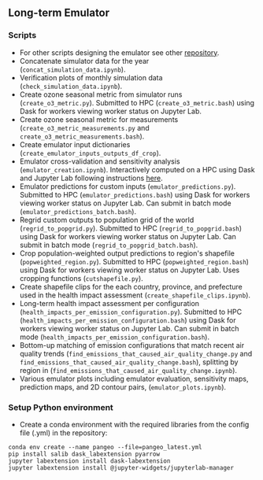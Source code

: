 ## Long-term Emulator
### Scripts
- For other scripts designing the emulator see other [repository](https://github.com/lukeconibear/emulator).  
- Concatenate simulator data for the year (`concat_simulation_data.ipynb`).  
- Verification plots of monthly simulation data (`check_simulation_data.ipynb`).  
- Create ozone seasonal metric from simulator runs (`create_o3_metric.py`). Submitted to HPC (`create_o3_metric.bash`) using Dask for workers viewing worker status on Jupyter Lab.  
- Create ozone seasonal metric for measurements (`create_o3_metric_measurements.py` and `create_o3_metric_measurements.bash`).  
- Create emulator input dictionaries (`create_emulator_inputs_outputs_df_crop`).  
- Emulator cross-validation and sensitivity analysis (`emulator_creation.ipynb`). Interactively computed on a HPC using Dask and Jupyter Lab following instructions [here](https://pangeo.io/setup_guides/hpc.html#).  
- Emulator predictions for custom inputs (`emulator_predictions.py`). Submitted to HPC (`emulator_predictions.bash`) using Dask for workers viewing worker status on Jupyter Lab. Can submit in batch mode (`emulator_predictions_batch.bash`).    
- Regrid custom outputs to population grid of the world (`regrid_to_popgrid.py`). Submitted to HPC (`regrid_to_popgrid.bash`) using Dask for workers viewing worker status on Jupyter Lab. Can submit in batch mode (`regrid_to_popgrid_batch.bash`).  
- Crop population-weighted output predictions to region's shapefile (`popweighted_region.py`). Submitted to HPC (`popweighted_region.bash`) using Dask for workers viewing worker status on Jupyter Lab. Uses cropping functions (`cutshapefile.py`).  
- Create shapefile clips for the each country, province, and prefecture used in the health impact assessment (`create_shapefile_clips.ipynb`).  
- Long-term health impact assessment per configuration (`health_impacts_per_emission_configuration.py`). Submitted to HPC (`health_impacts_per_emission_configuration.bash`) using Dask for workers viewing worker status on Jupyter Lab. Can submit in batch mode (`health_impacts_per_emission_configuration.bash`).  
- Bottom-up matching of emission configurations that match recent air quality trends (`find_emissions_that_caused_air_quality_change.py` and `find_emissions_that_caused_air_quality_change.bash`), splitting by region in (`find_emissions_that_caused_air_quality_change.ipynb`).  
- Various emulator plots including emulator evaluation, sensitivity maps, prediction maps, and 2D contour pairs, (`emulator_plots.ipynb`).  

### Setup Python environment
- Create a conda environment with the required libraries from the config file (.yml) in the repository:
```
conda env create --name pangeo --file=pangeo_latest.yml  
pip install salib dask_labextension pyarrow  
jupyter labextension install dask-labextension  
jupyter labextension install @jupyter-widgets/jupyterlab-manager  
```
